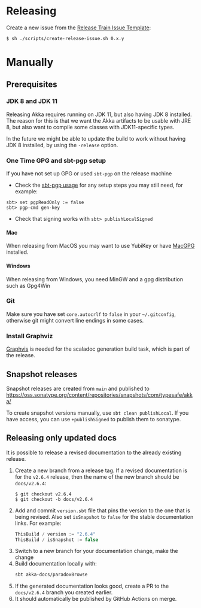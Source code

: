 # Releasing

Create a new issue from the [Release Train Issue Template](scripts/release-train-issue-template.md):

```
$ sh ./scripts/create-release-issue.sh 0.x.y
```

# Manually

## Prerequisites

### JDK 8 and JDK 11

Releasing Akka requires running on JDK 11, but also having JDK 8
installed. The reason for this is that we want the Akka artifacts to be
usable with JRE 8, but also want to compile some classes with JDK11-specific
types.

In the future we might be able to update the build to work
without having JDK 8 installed, by using the `-release` option.

### One Time GPG and sbt-pgp setup

If you have not set up GPG or used `sbt-pgp` on the release machine
* Check the [sbt-pgp usage](https://www.scala-sbt.org/sbt-pgp/usage.html) for any setup steps you may still need, for example:
```
sbt> set pgpReadOnly := false
sbt> pgp-cmd gen-key
```    
* Check that signing works with `sbt> publishLocalSigned`
   
#### Mac

When releasing from MacOS you may want to use YubiKey or have [MacGPG](https://gpgtools.org) installed.

#### Windows

When releasing from Windows, you need MinGW and a gpg distribution such as Gpg4Win

### Git

Make sure you have set `core.autocrlf` to `false` in your `~/.gitconfig`,
otherwise git might convert line endings in some cases.

### Install Graphviz

[Graphvis](https://graphviz.gitlab.io/download/) is needed for the 
scaladoc generation build task, which is part of the release.
 
## Snapshot releases

Snapshot releases are created from `main` and published to
https://oss.sonatype.org/content/repositories/snapshots/com/typesafe/akka/

To create snapshot versions manually, use `sbt clean publishLocal`.
If you have access, you can use `+publishSigned` to publish them to
sonatype.

## Releasing only updated docs

It is possible to release a revised documentation to the already existing release.

1. Create a new branch from a release tag. If a revised documentation is for the `v2.6.4` release, then the name of the new branch should be `docs/v2.6.4`:
    ```
    $ git checkout v2.6.4
    $ git checkout -b docs/v2.6.4
    ```
1. Add and commit `version.sbt` file that pins the version to the one that is being revised. Also set `isSnapshot` to `false` for the stable documentation links. For example:
    ```scala
    ThisBuild / version := "2.6.4"
    ThisBuild / isSnapshot := false
    ```
1. Switch to a new branch for your documentation change, make the change
1. Build documentation locally with:
    ```sh
    sbt akka-docs/paradoxBrowse
    ```
1. If the generated documentation looks good, create a PR to the `docs/v2.6.4` branch you created earlier.
1. It should automatically be published by GitHub Actions on merge.
